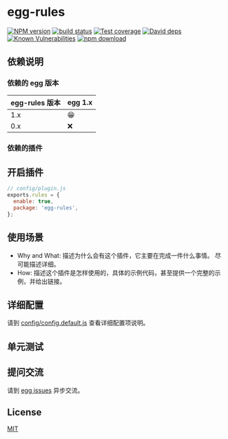 # egg-rules

[![NPM version][npm-image]][npm-url]
[![build status][travis-image]][travis-url]
[![Test coverage][codecov-image]][codecov-url]
[![David deps][david-image]][david-url]
[![Known Vulnerabilities][snyk-image]][snyk-url]
[![npm download][download-image]][download-url]

[npm-image]: https://img.shields.io/npm/v/egg-rules.svg?style=flat-square
[npm-url]: https://npmjs.org/package/egg-rules
[travis-image]: https://img.shields.io/travis/eggjs/egg-rules.svg?style=flat-square
[travis-url]: https://travis-ci.org/eggjs/egg-rules
[codecov-image]: https://img.shields.io/codecov/c/github/eggjs/egg-rules.svg?style=flat-square
[codecov-url]: https://codecov.io/github/eggjs/egg-rules?branch=master
[david-image]: https://img.shields.io/david/eggjs/egg-rules.svg?style=flat-square
[david-url]: https://david-dm.org/eggjs/egg-rules
[snyk-image]: https://snyk.io/test/npm/egg-rules/badge.svg?style=flat-square
[snyk-url]: https://snyk.io/test/npm/egg-rules
[download-image]: https://img.shields.io/npm/dm/egg-rules.svg?style=flat-square
[download-url]: https://npmjs.org/package/egg-rules

<!--
Description here.
-->

## 依赖说明

### 依赖的 egg 版本

egg-rules 版本 | egg 1.x
--- | ---
1.x | 😁
0.x | ❌

### 依赖的插件
<!--

如果有依赖其它插件，请在这里特别说明。如

- security
- multipart

-->

## 开启插件

```js
// config/plugin.js
exports.rules = {
  enable: true,
  package: 'egg-rules',
};
```

## 使用场景

- Why and What: 描述为什么会有这个插件，它主要在完成一件什么事情。
尽可能描述详细。
- How: 描述这个插件是怎样使用的，具体的示例代码，甚至提供一个完整的示例，并给出链接。

## 详细配置

请到 [config/config.default.js](config/config.default.js) 查看详细配置项说明。

## 单元测试

<!-- 描述如何在单元测试中使用此插件，例如 schedule 如何触发。无则省略。-->

## 提问交流

请到 [egg issues](https://github.com/eggjs/egg/issues) 异步交流。

## License

[MIT](LICENSE)
